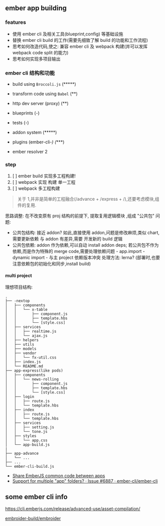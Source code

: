 ## ember app building

### features

- 使用 ember cli 及相关工具(blueprint,config) 等基础设施
- 替换 ember cli build 的工作(需要先细致了解 build 的功能和工作流程)
- 思考如何改造代码,使之: 兼容 ember cli 及 webpack 构建(并可以发挥 webpack code split 的能力)
- 思考如何实现多项目输出


### ember cli 结构和功能

- build using `Broccoli.js` (*****)
- transform code using `Babel` (**)
- http dev server (proxy) (**)
- blueprints  (-)
- tests (-)
- addon system (*****)
- plugins (ember-cli-*) (****)

- ember resolver 2


### step

1. [ ] ember build 实现多工程构建!
2. [ ] webpack 实现 构建 单一工程
3. [ ] webpack 多工程构建


> 关于 1,并非是简单的工程融合(/advance + /express + /),还要考虑模块,组件的复用.

思路调整: 在不改变原有 proj 结构的前提下, 提取复用逻辑模块 ,组成 "公共包"
问题:
  - 公共包结构: 接近 addon? 如此,直接使用 addon,问题是修改麻烦,类似 chart,需要更新依赖
              与 addon 有差异,需要 开发新的 build 逻辑
  - 公共包依赖: addon 作为依赖,可以自动 install addon deps;
              若公共包不作为依赖,而是作为特殊的 merge code,需要处理依赖问题
                - app.import
                - dynamic import
                - 与主 project 依赖版本冲突
              处理方法: lerna? (部署时,也要注意依赖包的初始化和同步,install build)


#### multi project


理想项目结构:

```
.
├── -nextop
│   ├── components
│   │   └── x-table
│   │       ├── component.js
│   │       ├── template.hbs
│   │       └── [style.css]
│   ├── services
│   │   ├── realtime.js
│   │   └── ajax.js
│   ├── helpers
│   ├── utils
│   ├── models
│   ├── vendor
│   │   └── fx-util.css
│   ├── index.js
│   └── README.md
├── app-express(like pods)
│   ├── components
│   │   └── news-rolling
│   │       ├── component.js
│   │       ├── template.hbs
│   │       └── [style.css]
│   ├── login
│   │   ├── route.js
│   │   └── template.hbs
│   ├── index
│   │   ├── route.js
│   │   └── template.hbs
│   ├── services
│   │   ├── setting.js
│   │   └── tone.js
│   ├── styles
│   │   └── app.css
│   └── app-build.js
|
├── app-advance
│   └── ...
├── ...
└── ember-cli-build.js

```



- [Share EmberJS common code between apps](https://dev.to/michalbryxi/share-emberjs-common-code-between-apps-1a7k)
- [Support for multiple &quot;app&quot; folders? · Issue #6887 · ember-cli/ember-cli](https://github.com/ember-cli/ember-cli/issues/6887)

## some ember cli info

https://cli.emberjs.com/release/advanced-use/asset-compilation/

[embroider-build/embroider](https://github.com/embroider-build/embroider)